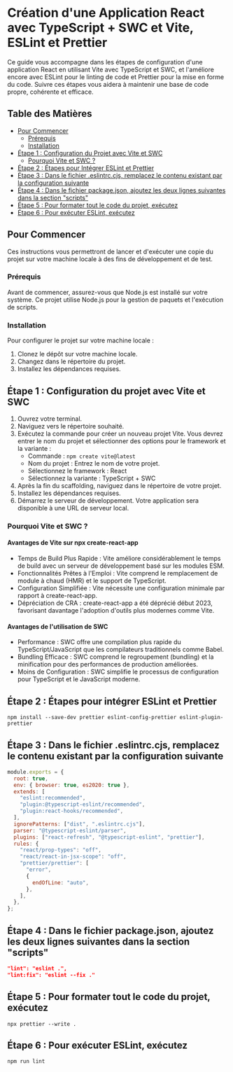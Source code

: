 # Création d'une Application React avec TypeScript + SWC et Vite, ESLint et Prettier

Ce guide vous accompagne dans les étapes de configuration d'une application
React en utilisant Vite avec TypeScript et SWC, et l'améliore encore avec ESLint
pour le linting de code et Prettier pour la mise en forme du code. Suivre ces
étapes vous aidera à maintenir une base de code propre, cohérente et efficace.

## Table des Matières

- [Pour Commencer](#pour-commencer)
  - [Prérequis](#prérequis)
  - [Installation](#installation)
- [Étape 1 : Configuration du Projet avec Vite et SWC](#étape-1--configuration-du-projet-avec-vite-et-swc)
  - [Pourquoi Vite et SWC ?](#pourquoi-vite-et-swc-)
- [Étape 2 : Étapes pour Intégrer ESLint et Prettier](#étape-2--étapes-pour-intégrer-eslint-et-prettier)
- [Étape 3 : Dans le fichier .eslintrc.cjs, remplacez le contenu existant par la configuration suivante](#étape-3--dans-le-fichier-eslintrccjs-remplacez-le-contenu-existant-par-la-configuration-suivante)
- [Étape 4 : Dans le fichier package.json, ajoutez les deux lignes suivantes dans la section "scripts"](#étape-4--dans-le-fichier-packagejson-ajoutez-les-deux-lignes-suivantes-dans-la-section-scripts)
- [Étape 5 : Pour formater tout le code du projet, exécutez](#étape-5--pour-formater-tout-le-code-du-projet-exécutez)
- [Étape 6 : Pour exécuter ESLint, exécutez](#étape-6--pour-exécuter-eslint-exécutez)

## Pour Commencer

Ces instructions vous permettront de lancer et d'exécuter une copie du projet
sur votre machine locale à des fins de développement et de test.

### Prérequis

Avant de commencer, assurez-vous que Node.js est installé sur votre système. Ce
projet utilise Node.js pour la gestion de paquets et l'exécution de scripts.

### Installation

Pour configurer le projet sur votre machine locale :

1. Clonez le dépôt sur votre machine locale.
2. Changez dans le répertoire du projet.
3. Installez les dépendances requises.

## Étape 1 : Configuration du projet avec Vite et SWC

1. Ouvrez votre terminal.
2. Naviguez vers le répertoire souhaité.
3. Exécutez la commande pour créer un nouveau projet Vite. Vous devrez entrer le
nom du projet et sélectionner des options pour le framework et la variante :
    - Commande : `npm create vite@latest`
    - Nom du projet : Entrez le nom de votre projet.
    - Sélectionnez le framework : React
    - Sélectionnez la variante : TypeScript + SWC
4. Après la fin du scaffolding, naviguez dans le répertoire de votre projet.
5. Installez les dépendances requises.
6. Démarrez le serveur de développement. Votre application sera disponible à une
   URL de serveur local.

### Pourquoi Vite et SWC ?

#### Avantages de Vite sur npx create-react-app

- Temps de Build Plus Rapide : Vite améliore considérablement le temps de build
  avec un serveur de développement basé sur les modules ESM.
- Fonctionnalités Prêtes à l'Emploi : Vite comprend le remplacement de module à
  chaud (HMR) et le support de TypeScript.
- Configuration Simplifiée : Vite nécessite une configuration minimale par
  rapport à create-react-app.
- Dépréciation de CRA : create-react-app a été déprécié début 2023, favorisant
  davantage l'adoption d'outils plus modernes comme Vite.

#### Avantages de l'utilisation de SWC

- Performance : SWC offre une compilation plus rapide du TypeScript/JavaScript
  que les compilateurs traditionnels comme Babel.
- Bundling Efficace : SWC comprend le regroupement (bundling) et la minification
  pour des performances de production améliorées.
- Moins de Configuration : SWC simplifie le processus de configuration pour
  TypeScript et le JavaScript moderne.

## Étape 2 : Étapes pour intégrer ESLint et Prettier

`npm install --save-dev prettier eslint-config-prettier eslint-plugin-prettier`

## Étape 3 : Dans le fichier .eslintrc.cjs, remplacez le contenu existant par la configuration suivante

```javascript
module.exports = {
  root: true,
  env: { browser: true, es2020: true },
  extends: [
    "eslint:recommended",
    "plugin:@typescript-eslint/recommended",
    "plugin:react-hooks/recommended",
  ],
  ignorePatterns: ["dist", ".eslintrc.cjs"],
  parser: "@typescript-eslint/parser",
  plugins: ["react-refresh", "@typescript-eslint", "prettier"],
  rules: {
    "react/prop-types": "off",
    "react/react-in-jsx-scope": "off",
    "prettier/prettier": [
      "error",
      {
        endOfLine: "auto",
      },
    ],
  },
};
```

## Étape 4 : Dans le fichier package.json, ajoutez les deux lignes suivantes dans la section "scripts"

```json
"lint": "eslint .",
"lint:fix": "eslint --fix ."
```

## Étape 5 : Pour formater tout le code du projet, exécutez

`npx prettier --write .`

## Étape 6 : Pour exécuter ESLint, exécutez

`npm run lint`
